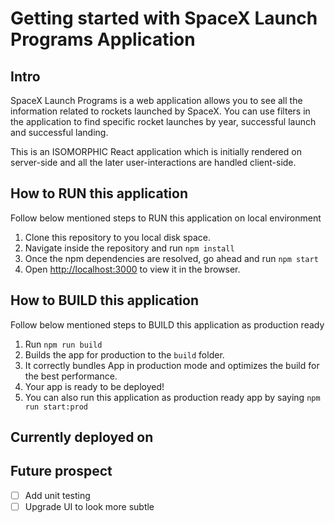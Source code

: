# Getting started with SpaceX Launch Programs Application

## Intro

SpaceX Launch Programs is a web application allows you to see all the information related to rockets launched by SpaceX. You can use filters in the application to find specific rocket launches by year, successful launch and successful landing.

This is an ISOMORPHIC React application which is initially rendered on server-side and all the later user-interactions are handled client-side.

## How to RUN this application

Follow below mentioned steps to RUN this application on local environment

1. Clone this repository to you local disk space.
2. Navigate inside the repository and run `npm install`
3. Once the npm dependencies are resolved, go ahead and run `npm start`
4. Open [http://localhost:3000](http://localhost:3000) to view it in the browser.

## How to BUILD this application

Follow below mentioned steps to BUILD this application as production ready

1. Run `npm run build`
2. Builds the app for production to the `build` folder.
3. It correctly bundles App in production mode and optimizes the build for the best performance.
4. Your app is ready to be deployed!
5. You can also run this application as production ready app by saying `npm run start:prod`

## Currently deployed on

## Future prospect

- [ ] Add unit testing
- [ ] Upgrade UI to look more subtle

